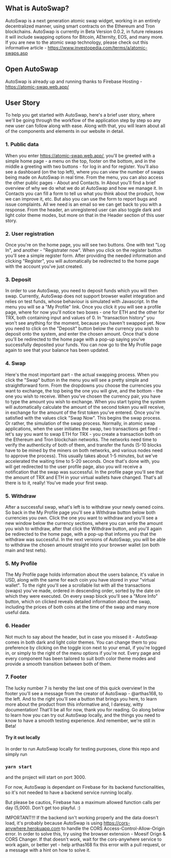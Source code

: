 ## What is AutoSwap?

AutoSwap is a next generation atomic swap widget, working in an entirely decentralized manner, using smart contracts on the Ethereum and Tron blockchains. AutoSwap is currently in Beta Version 0.0.2, in future releases it will include swapping options for Bitcoin, AEternity, EOS, and many more. If you are new to the atomic swap technology, please check out this informative article - https://www.investopedia.com/terms/a/atomic-swaps.asp 

## Open AutoSwap

AutoSwap is already up and running thanks to Firebase Hosting - https://atomic-swap.web.app/

## User Story

To help you get started with AutoSwap, here's a brief user story, where we'll be going through the workflow of the application step by step so any new user can follow along with ease. Along with that, you will learn about all of the components and elements in our website in detail.

### 1. Public data

When you enter https://atomic-swap.web.app/, you'll be greeted with a simple home page - a menu on the top, footer on the bottom, and in the middle a greeting with two buttons - for log in and for register. You'll also see a dashboard (on the top left), where you can view the number of swaps being made on AutoSwap in real time. From the menu, you can also access the other public pages - About and Contacts. In About you'll find a brief overview of why we do what we do at AutoSwap and how we manage it. In Contacts you can fill a form to tell us what you think about the product, how we can improve it, etc. But also you can use the form to report bugs and issue complaints. All we need is an email so we can get back to you with a response.
From the header, an unregistered user can also toggle dark and light color theme modes, but more on that in the Header section of this user story.

### 2. User registration

Once you're on the home page, you will see two buttons. One with text "Log In", and another - "Registrater now". When you click on the register button you'll see a simple register form. After providing the needed information and clicking "Register", you will automatically be redirected to the home page with the account you've just created.

### 3. Deposit

In order to use AutoSwap, you need to deposit funds which you will then swap. Currently, AutoSwap does not support browser wallet integration and relies on test funds, whose behaviour is simulated with Javascript. In the menu you will se a "My Profile" link. Once you click it you will see a profile page, where for now you'll notice two boxes - one for ETH and the other for TRX, both containing input and values of 0. In "transaction history" you won't see anything for the moment, because you haven't swapped yet. Now you need to click on the "Deposit" button below the currency you wish to deposit onto the system, and enter the chosen amount. Once that's done you'll be redirected to the home page with a pop-up saying you've successfully deposited your funds. You can now go to the My Profile page again to see that your balance has been updated.

### 4. Swap

Here's the most important part - the actual swapping process. When you click the "Swap" button in the menu you will see a pretty simple and straightforward form. From the dropdowns you choose the currencies you want to exchange, the top being the one you will give, and the bottom - the one you wish to receive. When you've chosen the currency pair, you have to type the amount you wish to exchange.  When you start typing the system will automatically calculate the amount of the second token you will receive, in exchange for the amount of the first token you've entered. Once you're satisfied with the values click "Swap Now". This begins the swap process. Or rather, the simulation of the swap process. Normally, in atomic swap applications, when the user initiates the swap, two transactions get fired - let's say you want to swap ETH for TRX - you create a transaction both on the Ethereum and Tron blockchain networks. The networks need time to verify the authenticity of both of them, and transfer the funds (5-10 blocks have to be mined by the miners on both networks, and various nodes need to approve the process). This usually takes about 1-5 minutes, but we've accelerated the waiting time to 5-20 seconds. Once that's done with, you will get redirected to the user profile page, also you will receive a notification that the swap was successful. In the profile page you'll see that the amount of TRX and ETH in your virtual wallets have changed. That's all there is to it, really! You've made your first swap.

### 5. Withdraw

After a successful swap, what's left is to withdraw your newly owned coins. So back in the My Profile page you'll see a Withdraw button below both currencies you own. Click the one you want to withdraw and you'll see a new window below the currency sections, where you can write the amount you wish to withdraw, after that click the Withdraw button, and you'll again be redirected to the home page, with a pop-up that informs you that the withdraw was successful. In the next versions of AutoSwap, you will be able to withdraw the chosen amount straight into your browser wallet (on both main and test nets). 

### 5. My Profile

The My Profile page holds information about the users balance, it's value in USD, along with the same for each coin you have stored in your "virtual wallet". To the right you'll see a scrollable list with all the transactions (swaps) you've made, ordered in descending order, sorted by the date on which they were executed. On every swap block you'll see a "More Info" button, which on clicked reveals detailed information about the swap, including the prices of both coins at the time of the swap and many more useful data. 

### 6. Header

Not much to say about the header, but in case you missed it - AutoSwap comes in both dark and light color themes. You can change them to you preference by clicking on the toggle icon next to your email, if you're logged in, or simply to the right of the menu options if you're not. Every page and every component has been tailored to suit both color theme modes and provide a smooth transition between both of them.

### 7. Footer

The lucky number 7 is hereby the last one of this quick overview! In the footer you'll see a message from the creator of AutoSwap - @arthas168, to the left. And to the right you'll see a button that brings you here, to learn more about the product from this informative and, I daresay, witty documentation! That'll be all for now, thank you for reading. Go along below to learn how you can try out AutoSwap locally, and the things you need to know to have a smooth testing experience.
And remember, we're still in Beta!

#### Try it out locally

In order to run AutoSwap locally for testing purposes, clone this repo and simply run

### `yarn start`

and the project will start on port 3000.

For now, AutoSwap is dependant on Firebase for its backend functionalities, so it's not needed to have a backend service running locally.

But please be cautios, Firebase has a maximum allowed function calls per day (5,000). Don't get too playful. :)

IMPORTANT!!! If the backend isn't working properly and the data doesn't load, it's probably because AutoSwap is using https://cors-anywhere.herokuapp.com to handle the CORS Access-Control-Allow-Origin error. In order to solve this, try using the browser extension - Moesif Orign & CORS Changer. If that doesn't work, wait for the cors-anywhere service to work again, or better yet - help arthas168 fix this error with a pull request, or a message with a hint on how to solve it.
